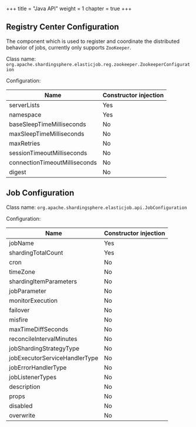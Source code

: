 +++ title = "Java API"
weight = 1 chapter = true +++

## Registry Center Configuration

The component which is used to register and coordinate the distributed behavior of jobs, currently only
supports `ZooKeeper`.

Class name: `org.apache.shardingsphere.elasticjob.reg.zookeeper.ZookeeperConfiguration`

Configuration:

| Name                          | Constructor injection |
| ----------------------------- |:--------------------- |
| serverLists                   | Yes                   |
| namespace                     | Yes                   |
| baseSleepTimeMilliseconds     | No                    |
| maxSleepTimeMilliseconds      | No                    |
| maxRetries                    | No                    |
| sessionTimeoutMilliseconds    | No                    |
| connectionTimeoutMilliseconds | No                    |
| digest                        | No                    |

## Job Configuration

Class name: `org.apache.shardingsphere.elasticjob.api.JobConfiguration`

Configuration:

| Name                          | Constructor injection |
| ----------------------------- |:--------------------- |
| jobName                       | Yes                   |
| shardingTotalCount            | Yes                   |
| cron                          | No                    |
| timeZone                      | No                    |
| shardingItemParameters        | No                    |
| jobParameter                  | No                    |
| monitorExecution              | No                    |
| failover                      | No                    |
| misfire                       | No                    |
| maxTimeDiffSeconds            | No                    |
| reconcileIntervalMinutes      | No                    |
| jobShardingStrategyType       | No                    |
| jobExecutorServiceHandlerType | No                    |
| jobErrorHandlerType           | No                    |
| jobListenerTypes              | No                    |
| description                   | No                    |
| props                         | No                    |
| disabled                      | No                    |
| overwrite                     | No                    |